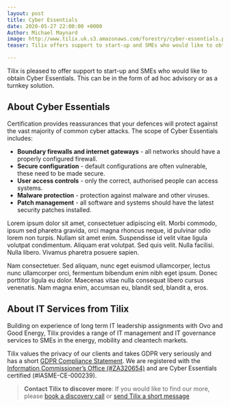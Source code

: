 ```yaml
---
layout: post
title: Cyber Essentials
date: 2020-05-27 22:00:00 +0000
Author: Michael Maynard
image: http://www.tilix.uk.s3.amazonaws.com/forestry/cyber-essentials.png
teaser: Tilix offers support to start-up and SMEs who would like to obtain Cyber Essentials.

---
```

Tilix is pleased to offer support to start-up and SMEs who would like to obtain Cyber Essentials. This can be in the form of ad hoc advisory or as a turnkey solution.

## About Cyber Essentials

Certification provides reassurances that your defences will protect against the vast majority of common cyber attacks. The scope of Cyber Essentials includes:

* **Boundary firewalls and internet gateways** - all networks should have a properly configured firewall.
* **Secure configuration** - default configurations are often vulnerable, these need to be made secure.
* **User access controls** - only the correct, authorised people can access systems.
* **Malware protection** - protection against malware and other viruses.
* **Patch management** - all software and systems should have the latest security patches installed.

Lorem ipsum dolor sit amet, consectetuer adipiscing elit. Morbi commodo, ipsum sed pharetra gravida, orci magna rhoncus neque, id pulvinar odio lorem non turpis. Nullam sit amet enim. Suspendisse id velit vitae ligula volutpat condimentum. Aliquam erat volutpat. Sed quis velit. Nulla facilisi. Nulla libero. Vivamus pharetra posuere sapien.

Nam consectetuer. Sed aliquam, nunc eget euismod ullamcorper, lectus nunc ullamcorper orci, fermentum bibendum enim nibh eget ipsum. Donec porttitor ligula eu dolor. Maecenas vitae nulla consequat libero cursus venenatis. Nam magna enim, accumsan eu, blandit sed, blandit a, eros.

## About IT Services from Tilix

Building on experience of long term IT leadership assignments with Ovo and Good Energy, Tilix provides a range of IT management and IT governance services to SMEs in the energy, mobility and cleantech markets.

Tilix values the privacy of our clients and takes GDPR very seriously and has a short [GDPR Compliance Statement](https://www.tilix.uk/impressum/gdpr). We are registered with the [Information Commissioner’s Office (#ZA320654)](https://ico.org.uk/ESDWebPages/Entry/ZA320654) and are Cyber Essentials certified (#IASME-CE-000239).

> **Contact Tilix to discover more**: If you would like to find our more, please [book a discovery call](/meet/neil)  or [send Tilix a short message](/contact)